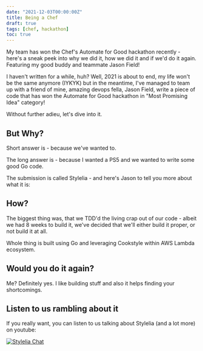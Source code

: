 ```yaml
---
date: "2021-12-03T00:00:00Z"
title: Being a Chef
draft: true
tags: [chef, hackathon]
toc: true
---
```


My team has won the Chef's Automate for Good hackathon recently - here's a sneak peek into why we did it, how we did it and if we'd do it again. Featuring my good buddy and teammate Jason Field!

<!--more-->

I haven't written for a while, huh? Well, 2021 is about to end, my life won't be the same anymore (IYKYK) but in the meantime, I've managed to team up with a friend of mine, amazing devops fella, Jason Field, write a piece of code that has won the Automate for Good hackathon in "Most Promising Idea" category!

Without further adieu, let's dive into it.

## But Why?

Short answer is - because we've wanted to.

The long answer is - because I wanted a PS5 and we wanted to write some good Go code.

The submission is called Stylelia - and here's Jason to tell you more about what it is:

<Jason>

</Jason>

## How?

The biggest thing was, that we TDD'd the living crap out of our code - albeit we had 8 weeks to build it, we've decided that we'll either build it proper, or not build it at all.

Whole thing is built using Go and leveraging Cookstyle within AWS Lambda ecosystem.

## Would you do it again?

<Jason>

</Jason>

Me? Definitely yes. I like building stuff and also it helps finding your shortcomings.

## Listen to us rambling about it

If you really want, you can listen to us talking about Stylelia (and a lot more) on youtube:

[![Stylelia Chat](https://img.youtube.com/vi/FGQ6kZgIP2I/0.jpg)](https://www.youtube.com/watch?v=FGQ6kZgIP2I)
